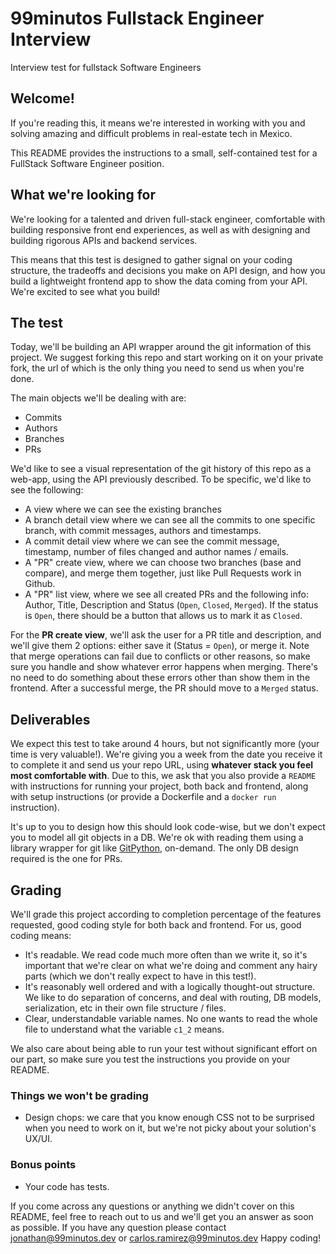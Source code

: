# 99minutos Fullstack Engineer Interview
Interview test for fullstack Software Engineers

## Welcome!
If you're reading this, it means we're interested in working with you and solving amazing and difficult problems in real-estate tech in Mexico.

This README provides the instructions to a small, self-contained test for a FullStack Software Engineer position.

## What we're looking for
We're looking for a talented and driven full-stack engineer, comfortable with building responsive front end experiences, as well as with designing and building rigorous APIs and backend services. 

This means that this test is designed to gather signal on your coding structure, the tradeoffs and decisions you make on API design, and how you build a lightweight frontend app to show the data coming from your API. We're excited to see what you build!

## The test
Today, we'll be building an API wrapper around the git information of this project. We suggest forking this repo and start working on it on your private fork, the url of which is the only thing you need to send us when you're done.

The main objects we'll be dealing with are:
- Commits
- Authors
- Branches
- PRs

We'd like to see a visual representation of the git history of this repo as a web-app, using the API previously described. To be specific, we'd like to see the following:
- A view where we can see the existing branches
- A branch detail view where we can see all the commits to one specific branch, with commit messages, authors and timestamps.
- A commit detail view where we can see the commit message, timestamp, number of files changed and author names / emails.
- A "PR" create view, where we can choose two branches (base and compare), and merge them together, just like Pull Requests work in Github. 
- A "PR" list view, where we see all created PRs and the following info: Author, Title, Description and Status (`Open`, `Closed`, `Merged`). If the status is `Open`, there should be a button that allows us to mark it as `Closed`.

For the **PR create view**, we'll ask the user for a PR title and description, and we'll give them 2 options: either save it (Status = `Open`), or merge it. Note that merge operations can fail due to conflicts or other reasons, so make sure you handle and show whatever error happens when merging. There's no need to do something about these errors other than show them in the frontend. After a successful merge, the PR should move to a `Merged` status.

## Deliverables
We expect this test to take around 4 hours, but not significantly more (your time is very valuable!). We're giving you a week from the date you receive it to complete it and send us your repo URL, using **whatever stack you feel most comfortable with**. Due to this, we ask that you also provide a `README` with instructions for running your project, both back and frontend, along with setup instructions (or provide a Dockerfile and a `docker run` instruction).

It's up to you to design how this should look code-wise, but we don't expect you to model all git objects in a DB. We're ok with reading them using a library wrapper for git like [GitPython](https://gitpython.readthedocs.io/en/stable/), on-demand. The only DB design required is the one for PRs.

## Grading
We'll grade this project according to completion percentage of the features requested, good coding style for both back and frontend. For us, good coding means:
- It's readable. We read code much more often than we write it, so it's important that we're clear on what we're doing and comment any hairy parts (which we don't really expect to have in this test!).
- It's reasonably well ordered and with a logically thought-out structure. We like to do separation of concerns, and deal with routing, DB models, serialization, etc in their own file structure / files. 
- Clear, understandable variable names. No one wants to read the whole file to understand what the variable `c1_2` means.

We also care about being able to run your test without significant effort on our part, so make sure you test the instructions you provide on your README.

### Things we won't be grading
- Design chops: we care that you know enough CSS not to be surprised when you need to work on it, but we're not picky about your solution's UX/UI.

### Bonus points
- Your code has tests.

If you come across any questions or anything we didn't cover on this README, feel free to reach out to us and we'll get you an answer as soon as possible.
If you have any question please contact jonathan@99minutos.dev or carlos.ramirez@99minutos.dev
Happy coding!
